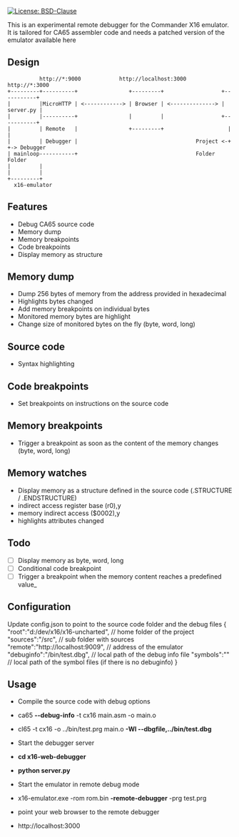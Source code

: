 [![License: BSD-Clause](https://img.shields.io/github/license/x16community/x16-emulator)](./LICENSE)

This is an experimental remote debugger for the Commander X16 emulator. It is tailored for CA65 assembler code and needs a patched version of the emulator available here

Design
------
```
          http://*:9000            http://localhost:3000           http://*:3000
+---------+----------+                +---------+                  +-----------+
|         |MicroHTTP | <------------> | Browser | <--------------> | server.py |
|         |----------+                |         |                  +-----------+
|         | Remote   |                +---------+                    |       |
|         | Debugger |                                     Project <-+       +-> Debugger 
| mainloop-----------+                                     Folder               Folder
|         |
|         |
+---------+
  x16-emulator
```

Features
--------
* Debug CA65 source code
* Memory dump
* Memory breakpoints
* Code breakpoints
* Display memory as structure

Memory dump
-----------
* Dump 256 bytes of memory from the address provided in hexadecimal
* Highlights bytes changed
* Add memory breakpoints on individual bytes
* Monitored memory bytes are highlight
* Change size of monitored bytes on the fly (byte, word, long)

Source code
-----------
* Syntax highlighting

Code breakpoints
----------------
* Set breakpoints on instructions on the source code

Memory breakpoints
------------------
* Trigger a breakpoint as soon as the content of the memory changes (byte, word, long)

Memory watches
--------------
* Display memory as a structure defined in the source code (.STRUCTURE / .ENDSTRUCTURE)
* indirect access register base (r0),y
* memory indirect access ($0002),y
* highlights attributes changed

Todo
----
* [ ] Display memory as byte, word, long
* [ ] Conditional code breakpoint
* [ ] Trigger a breakpoint when the memory content reaches a predefined value_

Configuration
-------------
Update config.json to point to the source code folder and the debug files
{
    "root":"d:/dev/x16/x16-uncharted",      // home folder of the project
    "sources":"/src",                       // sub folder with sources
    "remote":"http://localhost:9009",       // address of the emulator
    "debuginfo":"/bin/test.dbg",            // local path of the debug info file
    "symbols":""                            // local path of the symbol files (if there is no debuginfo)
}

Usage
-----
* Compile the source code with debug options
 * ca65 __--debug-info__ -t cx16 main.asm -o main.o
 * cl65 -t cx16 -o ../bin/test.prg main.o __-Wl --dbgfile,../bin/test.dbg__

* Start the debugger server
 * __cd x16-web-debugger__
 * __python server.py__

* Start the emulator in remote debug mode
 * x16-emulator.exe -rom rom.bin __-remote-debugger__ -prg test.prg

* point your web browser to the remote debugger
 * http://localhost:3000
